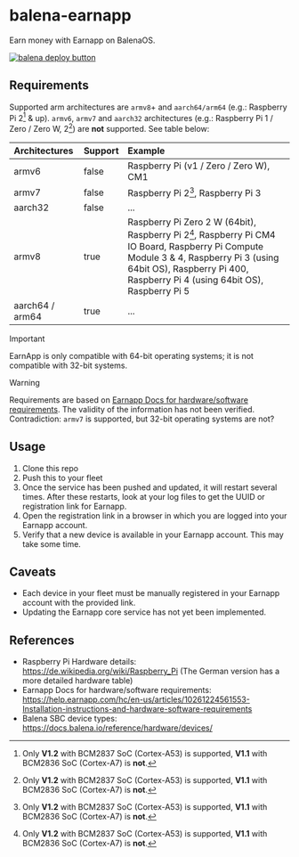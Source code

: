 # balena-earnapp

Earn money with Earnapp on BalenaOS.

[![balena deploy button](https://www.balena.io/deploy.svg)](https://dashboard.balena-cloud.com/deploy?repoUrl=https://github.com/peterbrain/balena-earnapp)

## Requirements

Supported arm architectures are `armv8`+ and `aarch64/arm64` (e.g.: Raspberry Pi 2[^1] & up).
`armv6`, `armv7` and `aarch32` architectures (e.g.: Raspberry Pi 1 / Zero / Zero W, 2[^1]) are **not** supported. See table below:

| Architectures | Support | Example |
| :--- | :--- | :--- |
| armv6 | false | Raspberry Pi (v1 / Zero / Zero W), CM1 |
| armv7 | false | Raspberry Pi 2[^1], Raspberry Pi 3 |
| aarch32 | false | ... |
| armv8 | true | Raspberry Pi Zero 2 W (64bit), Raspberry Pi 2[^1], Raspberry Pi CM4 IO Board, Raspberry Pi Compute Module 3 & 4, Raspberry Pi 3 (using 64bit OS), Raspberry Pi 400, Raspberry Pi 4 (using 64bit OS), Raspberry Pi 5 |
| aarch64 / arm64 | true | ... |

> [!IMPORTANT]
> EarnApp is only compatible with 64-bit operating systems; it is not compatible with 32-bit systems.

> [!WARNING]
> Requirements are based on [Earnapp Docs for hardware/software requirements](https://help.earnapp.com/hc/en-us/articles/10261224561553-Installation-instructions-and-hardware-software-requirements). The validity of the information has not been verified. Contradiction: `armv7` is supported, but 32-bit operating systems are not?

## Usage

1. Clone this repo
2. Push this to your fleet
3. Once the service has been pushed and updated, it will restart several times. After these restarts, look at your log files to get the UUID or registration link for Earnapp.
4. Open the registration link in a browser in which you are logged into your Earnapp account.
5. Verify that a new device is available in your Earnapp account. This may take some time.

## Caveats

* Each device in your fleet must be manually registered in your Earnapp account with the provided link.
* Updating the Earnapp core service has not yet been implemented.

## References

* Raspberry Pi Hardware details: <https://de.wikipedia.org/wiki/Raspberry_Pi> (The German version has a more detailed hardware table)
* Earnapp Docs for hardware/software requirements: <https://help.earnapp.com/hc/en-us/articles/10261224561553-Installation-instructions-and-hardware-software-requirements>
* Balena SBC device types: <https://docs.balena.io/reference/hardware/devices/>

[^1]: Only **V1.2** with BCM2837 SoC (Cortex-A53) is supported, **V1.1** with BCM2836 SoC (Cortex-A7) is **not**.
